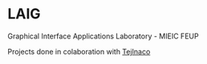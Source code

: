 # **LAIG**



Graphical Interface Applications Laboratory - MIEIC FEUP

Projects done in colaboration with [TejInaco](https://github.com/TejInaco)
